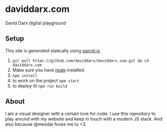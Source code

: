 # daviddarx.com

David Darx digital playground

## Setup

This site is generated statically using [parcel.js](https://parceljs.org/cli.html)

1. `git pull https://github.com/daviddarx/daviddarx.com.git && cd daviddarx.com`
2. Make sure you have [node](https://nodejs.org/en/) installed
3. `npm install`
4. to work on the project `npm start`
5. to deploy itt `npm run build`

## About

I am a visual designer with a certain love for code. I use this repository to play around with my website and keep in touch with a modern JS stack. And also because @meodai foces me to <3.
